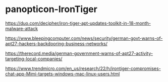 # panopticon-IronTiger

https://duo.com/decipher/iron-tiger-apt-updates-toolkit-in-18-month-malware-attack

https://www.bleepingcomputer.com/news/security/german-govt-warns-of-apt27-hackers-backdooring-business-networks/

https://therecord.media/german-government-warns-of-apt27-activity-targeting-local-companies/

https://www.trendmicro.com/en_us/research/22/h/irontiger-compromises-chat-app-Mimi-targets-windows-mac-linux-users.html

